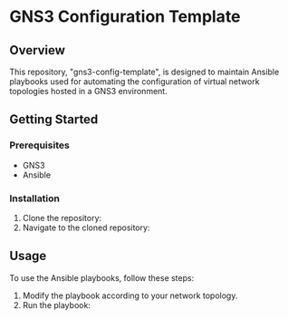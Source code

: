 # GNS3 Configuration Template

## Overview

This repository, "gns3-config-template", is designed to maintain Ansible 
playbooks used for automating the configuration of virtual network 
topologies hosted in a GNS3 environment.

## Getting Started

### Prerequisites

- GNS3
- Ansible

### Installation

1. Clone the repository:
2. Navigate to the cloned repository:

## Usage

To use the Ansible playbooks, follow these steps:

1. Modify the playbook according to your network topology.
2. Run the playbook:


